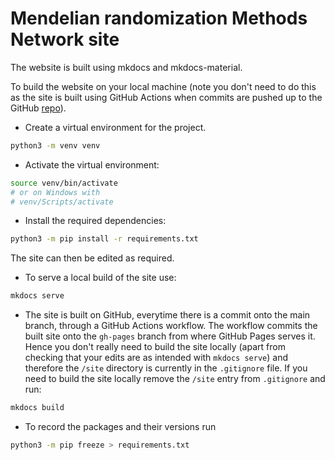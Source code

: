 # Mendelian randomization Methods Network site

The website is built using mkdocs and mkdocs-material.

To build the website on your local machine (note you don't need to do this as the site is built using GitHub Actions when commits are pushed up to the GitHub [repo](https://github.com/mr-methods-network/mr-methods-network.github.io)).

* Create a virtual environment for the project.

```bash
python3 -m venv venv
```

* Activate the virtual environment:

```bash
source venv/bin/activate
# or on Windows with
# venv/Scripts/activate
```

* Install the required dependencies:

```bash
python3 -m pip install -r requirements.txt
```

The site can then be edited as required.

* To serve a local build of the site use:

```bash
mkdocs serve
```

* The site is built on GitHub, everytime there is a commit onto the main branch, through a GitHub Actions workflow. The workflow commits the built site onto the `gh-pages` branch from where GitHub Pages serves it. Hence you don't really need to build the site locally (apart from checking that your edits are as intended with `mkdocs serve`) and therefore the `/site` directory is currently in the `.gitignore` file. If you need to build the site locally remove the `/site` entry from `.gitignore` and run:

```bash
mkdocs build
```

* To record the packages and their versions run

```bash
python3 -m pip freeze > requirements.txt
```
